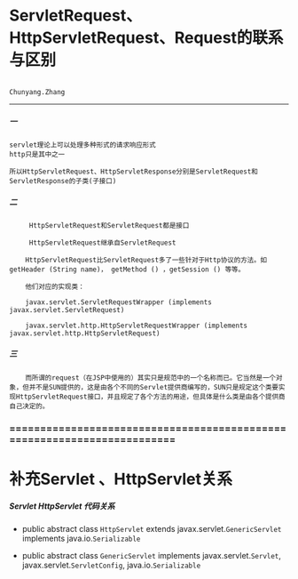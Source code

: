 # ServletRequest、 HttpServletRequest、Request的联系与区别

                                                                 Chunyang.Zhang
---
##### 一
    servlet理论上可以处理多种形式的请求响应形式
    http只是其中之一

    所以HttpServletRequest、HttpServletResponse分别是ServletRequest和ServletResponse的子类(子接口)

##### 二
         HttpServletRequest和ServletRequest都是接口

         HttpServletRequest继承自ServletRequest

        HttpServletRequest比ServletRequest多了一些针对于Http协议的方法。如getHeader (String name)， getMethod () ，getSession () 等等。

        他们对应的实现类：

        javax.servlet.ServletRequestWrapper (implements javax.servlet.ServletRequest)

        javax.servlet.http.HttpServletRequestWrapper (implements javax.servlet.http.HttpServletRequest)

##### 三

        而所谓的request（在JSP中使用的）其实只是规范中的一个名称而已。它当然是一个对象，但并不是SUN提供的，这是由各个不同的Servlet提供商编写的，SUN只是规定这个类要实现HttpServletRequest接口，并且规定了各个方法的用途，但具体是什么类是由各个提供商自己决定的。

> >
> >
> >
> >
### ========================================================================

# 补充Servlet 、HttpServlet关系

##### Servlet HttpServlet 代码关系

* public abstract class `HttpServlet` extends javax.servlet.`GenericServlet` implements java.io.`Serializable`

* public abstract class `GenericServlet` implements javax.servlet.`Servlet`, javax.servlet.`ServletConfig`, java.io.`Serializable`

